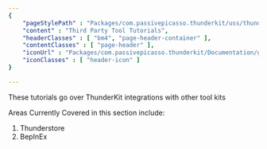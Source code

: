 ```yaml
---
{ 
	"pageStylePath" : "Packages/com.passivepicasso.thunderkit/uss/thunderkit_style.uss",
	"content" : "Third Party Tool Tutorials",
	"headerClasses" : [ "bm4", "page-header-container" ],
	"contentClasses" : [ "page-header" ],
	"iconUrl" : "Packages/com.passivepicasso.thunderkit/Documentation/graphics/TK_Documentation_2X_Icon.png",
	"iconClasses" : [ "header-icon" ]
}

---
```


These tutorials go over ThunderKit integrations with other tool kits

Areas Currently Covered in this section include:

1. Thunderstore
2. BepInEx
